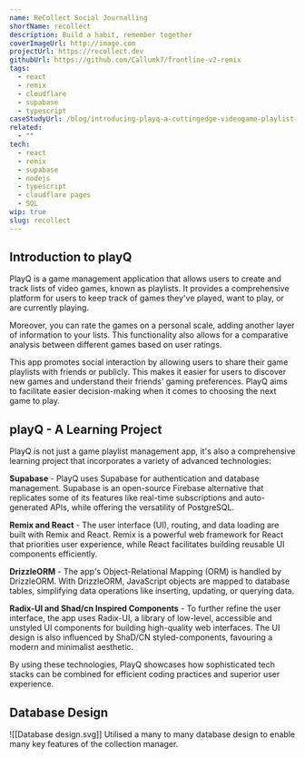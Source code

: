 ```yaml
---
name: ReCollect Social Journalling
shortName: recollect
description: Build a habit, remember together
coverImageUrl: http://image.com
projectUrl: https://recollect.dev
githubUrl: https://github.com/Callumk7/frontline-v2-remix
tags:
  - react
  - remix
  - cloudflare
  - supabase
  - typescript
caseStudyUrl: /blog/introducing-playq-a-cuttingedge-videogame-playlist-manager
related:
  - ""
tech:
  - react
  - remix
  - supabase
  - nodejs
  - typescript
  - cloudflare pages
  - SQL
wip: true
slug: recollect
---
```


## Introduction to playQ

PlayQ is a game management application that allows users to create and track lists of video games, known as playlists. It provides a comprehensive platform for users to keep track of games they've played, want to play, or are currently playing.

Moreover, you can rate the games on a personal scale, adding another layer of information to your lists. This functionality also allows for a comparative analysis between different games based on user ratings.

This app promotes social interaction by allowing users to share their game playlists with friends or publicly. This makes it easier for users to discover new games and understand their friends' gaming preferences. PlayQ aims to facilitate easier decision-making when it comes to choosing the next game to play.

## playQ - A Learning Project

PlayQ is not just a game playlist management app, it's also a comprehensive learning project that incorporates a variety of advanced technologies:

**Supabase** - PlayQ uses Supabase for authentication and database management. Supabase is an open-source Firebase alternative that replicates some of its features like real-time subscriptions and auto-generated APIs, while offering the versatility of PostgreSQL.

**Remix and React** - The user interface (UI), routing, and data loading are built with Remix and React. Remix is a powerful web framework for React that priorities user experience, while React facilitates building reusable UI components efficiently.

**DrizzleORM** - The app's Object-Relational Mapping (ORM) is handled by DrizzleORM. With DrizzleORM, JavaScript objects are mapped to database tables, simplifying data operations like inserting, updating, or querying data.

**Radix-UI and Shad/cn Inspired Components** - To further refine the user interface, the app uses Radix-UI, a library of low-level, accessible and unstyled UI components for building high-quality web interfaces. The UI design is also influenced by ShaD/CN styled-components, favouring a modern and minimalist aesthetic.

By using these technologies, PlayQ showcases how sophisticated tech stacks can be combined for efficient coding practices and superior user experience.

## Database Design

![[Database design.svg]]
Utilised a many to many database design to enable many key features of the collection manager.
